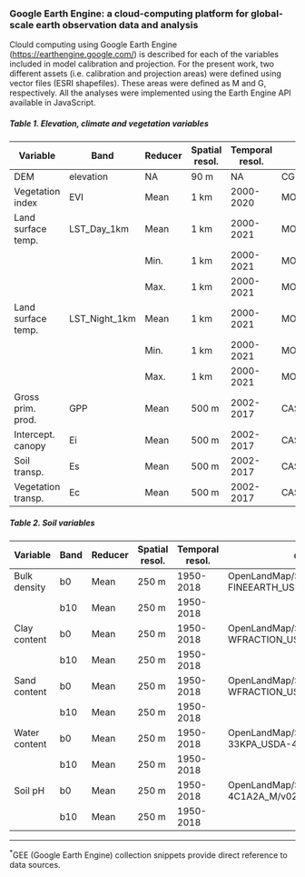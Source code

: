 ### Google Earth Engine: a cloud-computing platform for global-scale earth observation data and analysis

Clould computing using Google Earth Engine (https://earthengine.google.com/) is described for each of the variables included in model calibration and projection.
For the present work, two different assets (i.e. calibration and projection areas) were defined using vector files (ESRI shapefiles). These areas were defined as M and G, respectively. All the analyses were implemented using the Earth Engine API available in JavaScript. 

##### Table 1. Elevation, climate and vegetation variables 

|Variable          |Band             |Reducer      |Spatial resol. |Temporal resol. |GEE snippet<sup>*</sup> |   
|------------------|-----------------|-------------| --------------|--------------- |----------------------- |
|DEM               |elevation        |NA           |90 m           |NA              |CGIAR/SRTM90_V4         |
|Vegetation index  |EVI              |Mean         |1 km           |2000-2020       |MODIS/006/MOD13A2       |           |Global precip.    |precipitationCal |Anual mean   |0.1 deg.       |2000-2021	      |NASA/GPM_L3/IMERG_V06   |    
|Land surface temp.|LST_Day_1km      |Mean         |1 km           |2000-2021       |MODIS/006/MOD11A1       |
|                  |                 |Min.         |1 km           |2000-2021       |MODIS/006/MOD11A1       |
|                  |                 |Max.         |1 km           |2000-2021       |MODIS/006/MOD11A1       |
|Land surface temp.|LST_Night_1km    |Mean         |1 km           |2000-2021       |MODIS/006/MOD11A1       |
|                  |                 |Min.         |1 km           |2000-2021       |MODIS/006/MOD11A1       |
|                  |                 |Max.         |1 km           |2000-2021       |MODIS/006/MOD11A1       |
|Gross prim. prod. |GPP              |Mean         |500 m          |2002-2017       |CAS/IGSNRR/PML/V2       |
|Intercept. canopy |Ei               |Mean         |500 m          |2002-2017       |CAS/IGSNRR/PML/V2       |
|Soil transp.      |Es               |Mean         |500 m          |2002-2017       |CAS/IGSNRR/PML/V2       |
|Vegetation transp.|Ec               |Mean         |500 m          |2002-2017       |CAS/IGSNRR/PML/V2       |


##### Table 2. Soil variables   

|Variable          |Band             |Reducer      |Spatial resol. |Temporal resol. |GEE snippet<sup>*</sup> |   
|------------------|-----------------|-------------| --------------|--------------- |----------------------- |
|Bulk density      |b0               |Mean         |250 m          |1950-2018      |OpenLandMap/SOL/SOL_BULKDENS-FINEEARTH_USDA-4A1H_M/v02 |
|                  |b10              |Mean         |250 m          |1950-2018      | |
|Clay content      |b0               |Mean         |250 m          |1950-2018       |OpenLandMap/SOL/SOL_CLAY-WFRACTION_USDA-3A1A1A_M/v02 |
|                  |b10              |Mean         |250 m          |1950-2018      | |
|Sand content      |b0               |Mean         |250 m          |1950-2018 |OpenLandMap/SOL/SOL_SAND-WFRACTION_USDA-3A1A1A_M/v02 | 
|                  |b10              |Mean         |250 m          |1950-2018      | |
|Water content     |b0               |Mean         |250 m          |1950-2018 |OpenLandMap/SOL/SOL_WATERCONTENT-33KPA_USDA-4B1C_M/v01 |
|                  |b10              |Mean         |250 m          |1950-2018      | |
|Soil pH           |b0               |Mean         |250 m          |1950-2018|OpenLandMap/SOL/SOL_PH-H2O_USDA-4C1A2A_M/v02 |
|                  |b10              |Mean         |250 m          |1950-2018      | | 

***
<sup>*</sup>GEE (Google Earth Engine) collection snippets provide direct reference to data sources.  
 